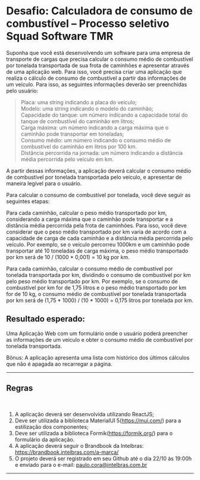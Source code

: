 <h1>Desafio: Calculadora de consumo de combustível – Processo seletivo Squad Software TMR</h1>

<p>Suponha que você está desenvolvendo um software para uma empresa de transporte de cargas que precisa calcular o consumo médio de combustível por tonelada transportada de sua frota de caminhões e apresentar através de uma aplicação web. Para isso, você precisa criar uma aplicação que realiza o cálculo de consumo de combustível a partir das informações de um veículo. Para isso, as seguintes informações deverão ser preenchidas pelo usuário:</p>  

 >Placa: uma string indicando a placa do veículo;  
 >Modelo: uma string indicando o modelo do caminhão;  
 > Capacidade do tanque: um número indicando a capacidade total do tanque de combustível do caminhão em litros;  
 >Carga máxima: um número indicando a carga máxima que o caminhão pode transportar em toneladas;  
 >Consumo médio: um número indicando o consumo médio de combustível do caminhão em litros por 100 km.  
 >Distância percorrida na jornada: um número indicando a distância média percorrida pelo veiculo em km. 

<p>A partir dessas informações, a aplicação deverá calcular o consumo médio de combustível por tonelada transportada pelo veículo, e apresentar de maneira legível para o usuário.</p>  

<p>Para calcular o consumo de combustível por tonelada, você deve seguir as seguintes etapas:    

<p>Para cada caminhão, calcular o peso médio transportado por km, considerando a carga máxima que o caminhão pode transportar e a distância média percorrida pela frota de caminhões. Para isso, você deve considerar que o peso médio transportado por km varia de acordo com a capacidade de carga de cada caminhão e a distância média percorrida pelo veículo. Por exemplo, se o veículo percorreu 1000km e um caminhão pode transportar até 10 toneladas de carga máxima, o peso médio transportado por km será de 10 / (1000 * 0,001) = 10 kg por km.  

<p>Para cada caminhão, calcular o consumo médio de combustível por tonelada transportada por km, dividindo o consumo de combustível por km pelo peso médio transportado por km. Por exemplo, se o consumo de combustível por km for de 1,75 litros e o peso médio transportado por km for de 10 kg, o consumo médio de combustível por tonelada transportada por km será de (1,75 * 1000) / (10 * 1000) = 0,175 litros por tonelada por km.  

<h2>Resultado esperado:</h2>
 
<p>Uma Aplicação Web com um formulário onde o usuário poderá preencher as informações de um veículo e obter o consumo médio de combustível por tonelada transportada.  
 
Bônus: A aplicação apresenta uma lista com histórico dos últimos cálculos que não é apagada ao recarregar a página. </p>

---
<h2>Regras</h2>
<br/>

1. A aplicação deverá ser desenvolvida utilizando ReactJS;  
2. Deve ser utilizada a biblioteca MaterialUI 5(https://mui.com/) para a estilização dos componentes;  
3. Deve ser utilizada a biblioteca Formik(https://formik.org/) para o formulário da aplicação.  
4. A aplicação deverá seguir o Brandbook da Intelbras: https://brandbook.intelbras.com/a-marca/  
5. O projeto deverá ser registrado em seu Github até o dia 22/10 às 19:00h e enviado para o e-mail: paulo.cora@intelbras.com.br 

---
